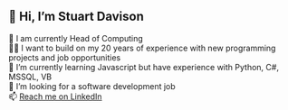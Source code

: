 <h2>👋 Hi, I’m Stuart Davison</h2>

👀 I am currently Head of Computing<br>
👨‍💼 I want to build on my 20 years of experience with new programming projects and job opportunities<br>
🌱 I’m currently learning Javascript but have experience with Python, C#, MSSQL, VB<br>
💞️ I’m looking for a software development job<br>
📫 [Reach me on LinkedIn](https://www.linkedin.com/in/stuart-davison-67b6a331/)<br>
<br>
